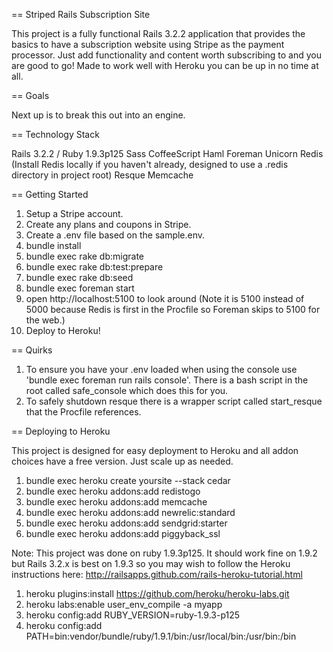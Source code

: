 == Striped Rails Subscription Site

This project is a fully functional Rails 3.2.2 application that provides the basics to have a subscription website using Stripe as the payment processor. Just add functionality and content worth subscribing to and you are good to go! Made to work well with Heroku you can be up in no time at all.

== Goals

Next up is to break this out into an engine.

== Technology Stack

Rails 3.2.2 / Ruby 1.9.3p125
Sass
CoffeeScript
Haml
Foreman
Unicorn
Redis (Install Redis locally if you haven't already, designed to use a .redis directory in project root)
Resque
Memcache

== Getting Started

1. Setup a Stripe account.
2. Create any plans and coupons in Stripe.
3. Create a .env file based on the sample.env.
4. bundle install
5. bundle exec rake db:migrate
6. bundle exec rake db:test:prepare
7. bundle exec rake db:seed
8. bundle exec foreman start
9. open http://localhost:5100 to look around (Note it is 5100 instead of 5000 because Redis is first in the Procfile so Foreman skips to 5100 for the web.)
10. Deploy to Heroku!

== Quirks

1. To ensure you have your .env loaded when using the console use 'bundle exec foreman run rails console'. There is a bash script in the root called safe_console which does this for you.
2. To safely shutdown resque there is a wrapper script called start_resque that the Procfile references.

== Deploying to Heroku

This project is designed for easy deployment to Heroku and all addon choices have a free version. Just scale up as needed.
1. bundle exec heroku create yoursite --stack cedar
2. bundle exec heroku addons:add redistogo
3. bundle exec heroku addons:add memcache
4. bundle exec heroku addons:add newrelic:standard
5. bundle exec heroku addons:add sendgrid:starter
6. bundle exec heroku addons:add piggyback_ssl

Note: This project was done on ruby 1.9.3p125. It should work fine on 1.9.2 but Rails 3.2.x is best on 1.9.3 so you may wish to follow the Heroku instructions here:
http://railsapps.github.com/rails-heroku-tutorial.html
1. heroku plugins:install https://github.com/heroku/heroku-labs.git
2. heroku labs:enable user_env_compile -a myapp
3. heroku config:add RUBY_VERSION=ruby-1.9.3-p125
4. heroku config:add PATH=bin:vendor/bundle/ruby/1.9.1/bin:/usr/local/bin:/usr/bin:/bin



